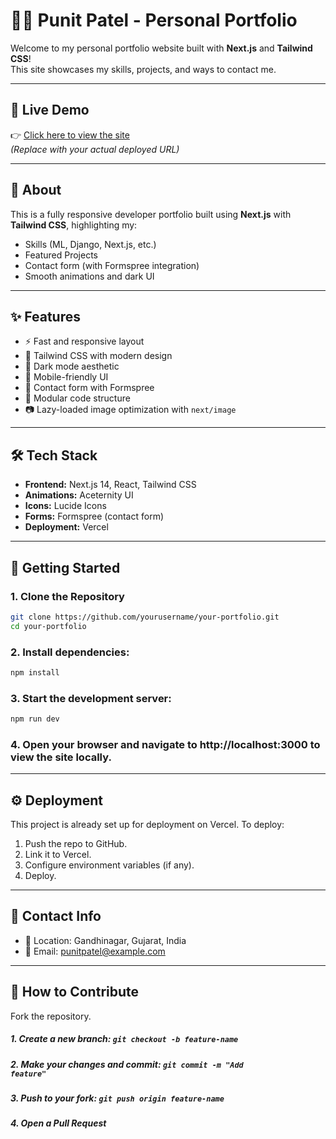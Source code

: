 # 🧑‍💻 Punit Patel - Personal Portfolio

Welcome to my personal portfolio website built with **Next.js** and **Tailwind CSS**!  
This site showcases my skills, projects, and ways to contact me.

---

## 📸 Live Demo

👉 [Click here to view the site](https://personal-portfolio-uk6i.vercel.app/)  
*(Replace with your actual deployed URL)*

---

## 📌 About

This is a fully responsive developer portfolio built using **Next.js** with **Tailwind CSS**, highlighting my:

- Skills (ML, Django, Next.js, etc.)
- Featured Projects
- Contact form (with Formspree integration)
- Smooth animations and dark UI

---

## ✨ Features

- ⚡ Fast and responsive layout
- 🎨 Tailwind CSS with modern design
- 🌙 Dark mode aesthetic
- 📱 Mobile-friendly UI
- 📨 Contact form with Formspree
- 🧩 Modular code structure
- 📷 Lazy-loaded image optimization with `next/image`

---

## 🛠 Tech Stack

- **Frontend:** Next.js 14, React, Tailwind CSS
- **Animations:** Aceternity UI
- **Icons:** Lucide Icons
- **Forms:** Formspree (contact form)
- **Deployment:** Vercel

---

## 🚀 Getting Started

### 1. Clone the Repository

```bash
git clone https://github.com/yourusername/your-portfolio.git
cd your-portfolio
```

### 2. Install dependencies:

```bash
npm install
```

### 3. Start the development server:

```bash
npm run dev
```

### 4. Open your browser and navigate to http://localhost:3000 to view the site locally.
---

## ⚙️ Deployment
This project is already set up for deployment on Vercel. To deploy:

1. Push the repo to GitHub.
2. Link it to Vercel.
3. Configure environment variables (if any).
4. Deploy.

---

## 💬 Contact Info
- 📍 Location: Gandhinagar, Gujarat, India
- 📧 Email: punitpatel@example.com

---

## 🤝 How to Contribute
Fork the repository.
##### 1. Create a new branch: <code>git checkout -b feature-name</code>
##### 2. Make your changes and commit: <code>git commit -m "Add feature"</code>
##### 3. Push to your fork: <code>git push origin feature-name</code>
##### 4. Open a Pull Request